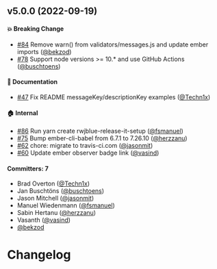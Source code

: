 
## v5.0.0 (2022-09-19)

#### :boom: Breaking Change
* [#84](https://github.com/ember-intl/cp-validations/pull/84) Remove warn() from validators/messages.js and update ember imports ([@bekzod](https://github.com/bekzod))
* [#78](https://github.com/ember-intl/cp-validations/pull/78) Support node versions >= 10.* and use GitHub Actions ([@buschtoens](https://github.com/buschtoens))

#### :memo: Documentation
* [#47](https://github.com/ember-intl/cp-validations/pull/47) Fix README messageKey/descriptionKey examples ([@Techn1x](https://github.com/Techn1x))

#### :house: Internal
* [#86](https://github.com/ember-intl/cp-validations/pull/86) Run yarn create rwjblue-release-it-setup ([@fsmanuel](https://github.com/fsmanuel))
* [#75](https://github.com/ember-intl/cp-validations/pull/75) Bump ember-cli-babel from 6.7.1 to 7.26.10 ([@herzzanu](https://github.com/herzzanu))
* [#62](https://github.com/ember-intl/cp-validations/pull/62) chore: migrate to travis-ci.com ([@jasonmit](https://github.com/jasonmit))
* [#60](https://github.com/ember-intl/cp-validations/pull/60) Update ember observer badge link ([@vasind](https://github.com/vasind))

#### Committers: 7
- Brad Overton ([@Techn1x](https://github.com/Techn1x))
- Jan Buschtöns ([@buschtoens](https://github.com/buschtoens))
- Jason Mitchell ([@jasonmit](https://github.com/jasonmit))
- Manuel Wiedenmann ([@fsmanuel](https://github.com/fsmanuel))
- Sabin Hertanu ([@herzzanu](https://github.com/herzzanu))
- Vasanth ([@vasind](https://github.com/vasind))
- [@bekzod](https://github.com/bekzod)


# Changelog
